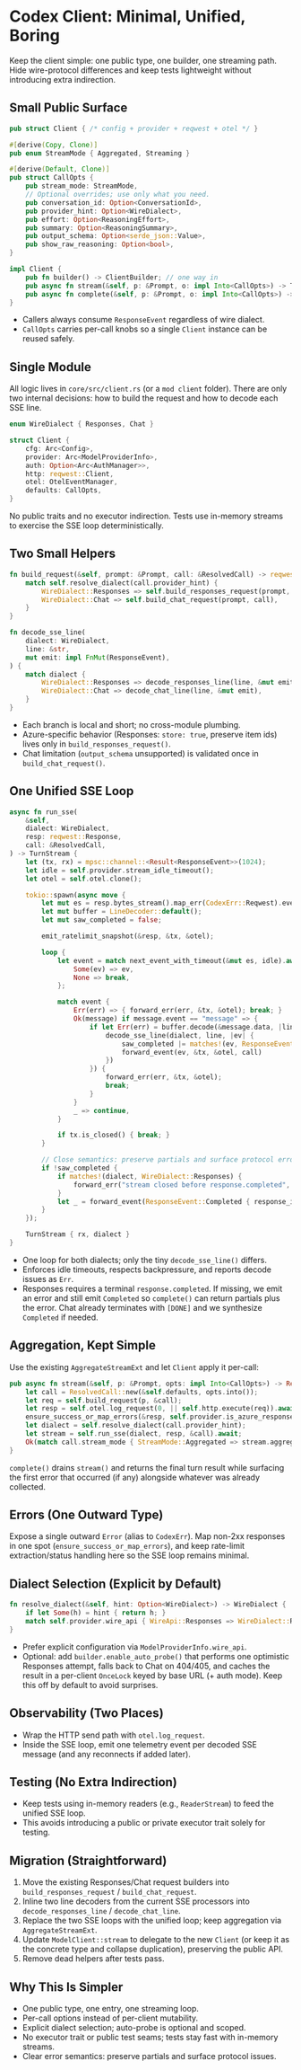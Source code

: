 # Codex Client: Minimal, Unified, Boring

Keep the client simple: one public type, one builder, one streaming path. Hide wire-protocol differences and keep tests lightweight without introducing extra indirection.

## Small Public Surface

```rust
pub struct Client { /* config + provider + reqwest + otel */ }

#[derive(Copy, Clone)]
pub enum StreamMode { Aggregated, Streaming }

#[derive(Default, Clone)]
pub struct CallOpts {
    pub stream_mode: StreamMode,
    // Optional overrides; use only what you need.
    pub conversation_id: Option<ConversationId>,
    pub provider_hint: Option<WireDialect>,
    pub effort: Option<ReasoningEffort>,
    pub summary: Option<ReasoningSummary>,
    pub output_schema: Option<serde_json::Value>,
    pub show_raw_reasoning: Option<bool>,
}

impl Client {
    pub fn builder() -> ClientBuilder; // one way in
    pub async fn stream(&self, p: &Prompt, o: impl Into<CallOpts>) -> TurnStream; // one way out
    pub async fn complete(&self, p: &Prompt, o: impl Into<CallOpts>) -> TurnResult; // optional drain helper
}
```

- Callers always consume `ResponseEvent` regardless of wire dialect.
- `CallOpts` carries per-call knobs so a single `Client` instance can be reused safely.

## Single Module

All logic lives in `core/src/client.rs` (or a `mod client` folder). There are only two internal decisions: how to build the request and how to decode each SSE line.

```rust
enum WireDialect { Responses, Chat }

struct Client {
    cfg: Arc<Config>,
    provider: Arc<ModelProviderInfo>,
    auth: Option<Arc<AuthManager>>,
    http: reqwest::Client,
    otel: OtelEventManager,
    defaults: CallOpts,
}
```

No public traits and no executor indirection. Tests use in-memory streams to exercise the SSE loop deterministically.

## Two Small Helpers

```rust
fn build_request(&self, prompt: &Prompt, call: &ResolvedCall) -> reqwest::Request {
    match self.resolve_dialect(call.provider_hint) {
        WireDialect::Responses => self.build_responses_request(prompt, call),
        WireDialect::Chat => self.build_chat_request(prompt, call),
    }
}

fn decode_sse_line(
    dialect: WireDialect,
    line: &str,
    mut emit: impl FnMut(ResponseEvent),
) {
    match dialect {
        WireDialect::Responses => decode_responses_line(line, &mut emit),
        WireDialect::Chat => decode_chat_line(line, &mut emit),
    }
}
```

- Each branch is local and short; no cross-module plumbing.
- Azure-specific behavior (Responses: `store: true`, preserve item ids) lives only in `build_responses_request()`.
- Chat limitation (`output_schema` unsupported) is validated once in `build_chat_request()`.

## One Unified SSE Loop

```rust
async fn run_sse(
    &self,
    dialect: WireDialect,
    resp: reqwest::Response,
    call: &ResolvedCall,
) -> TurnStream {
    let (tx, rx) = mpsc::channel::<Result<ResponseEvent>>(1024);
    let idle = self.provider.stream_idle_timeout();
    let otel = self.otel.clone();

    tokio::spawn(async move {
        let mut es = resp.bytes_stream().map_err(CodexErr::Reqwest).eventsource();
        let mut buffer = LineDecoder::default();
        let mut saw_completed = false;

        emit_ratelimit_snapshot(&resp, &tx, &otel);

        loop {
            let event = match next_event_with_timeout(&mut es, idle).await {
                Some(ev) => ev,
                None => break,
            };

            match event {
                Err(err) => { forward_err(err, &tx, &otel); break; }
                Ok(message) if message.event == "message" => {
                    if let Err(err) = buffer.decode(&message.data, |line| {
                        decode_sse_line(dialect, line, |ev| {
                            saw_completed |= matches!(ev, ResponseEvent::Completed { .. });
                            forward_event(ev, &tx, &otel, call)
                        })
                    }) {
                        forward_err(err, &tx, &otel);
                        break;
                    }
                }
                _ => continue,
            }

            if tx.is_closed() { break; }
        }

        // Close semantics: preserve partials and surface protocol errors.
        if !saw_completed {
            if matches!(dialect, WireDialect::Responses) {
                forward_err("stream closed before response.completed", &tx, &otel);
            }
            let _ = forward_event(ResponseEvent::Completed { response_id: String::new(), token_usage: None }, &tx, &otel, call);
        }
    });

    TurnStream { rx, dialect }
}
```

- One loop for both dialects; only the tiny `decode_sse_line()` differs.
- Enforces idle timeouts, respects backpressure, and reports decode issues as `Err`.
- Responses requires a terminal `response.completed`. If missing, we emit an error and still emit `Completed` so `complete()` can return partials plus the error. Chat already terminates with `[DONE]` and we synthesize `Completed` if needed.

## Aggregation, Kept Simple

Use the existing `AggregateStreamExt` and let `Client` apply it per-call:

```rust
pub async fn stream(&self, p: &Prompt, opts: impl Into<CallOpts>) -> Result<TurnStream> {
    let call = ResolvedCall::new(&self.defaults, opts.into());
    let req = self.build_request(p, &call);
    let resp = self.otel.log_request(0, || self.http.execute(req)).await?;
    ensure_success_or_map_errors(&resp, self.provider.is_azure_responses_endpoint(), &self.auth)?;
    let dialect = self.resolve_dialect(call.provider_hint);
    let stream = self.run_sse(dialect, resp, &call).await;
    Ok(match call.stream_mode { StreamMode::Aggregated => stream.aggregate(), StreamMode::Streaming => stream })
}
```

`complete()` drains `stream()` and returns the final turn result while surfacing the first error that occurred (if any) alongside whatever was already collected.

## Errors (One Outward Type)

Expose a single outward `Error` (alias to `CodexErr`). Map non-2xx responses in one spot (`ensure_success_or_map_errors`), and keep rate-limit extraction/status handling here so the SSE loop remains minimal.

## Dialect Selection (Explicit by Default)

```rust
fn resolve_dialect(&self, hint: Option<WireDialect>) -> WireDialect {
    if let Some(h) = hint { return h; }
    match self.provider.wire_api { WireApi::Responses => WireDialect::Responses, WireApi::Chat => WireDialect::Chat }
}
```

- Prefer explicit configuration via `ModelProviderInfo.wire_api`.
- Optional: add `builder.enable_auto_probe()` that performs one optimistic Responses attempt, falls back to Chat on 404/405, and caches the result in a per-client `OnceLock` keyed by base URL (+ auth mode). Keep this off by default to avoid surprises.

## Observability (Two Places)

- Wrap the HTTP send path with `otel.log_request`.
- Inside the SSE loop, emit one telemetry event per decoded SSE message (and any reconnects if added later).

## Testing (No Extra Indirection)

- Keep tests using in-memory readers (e.g., `ReaderStream`) to feed the unified SSE loop.
- This avoids introducing a public or private executor trait solely for testing.

## Migration (Straightforward)

1. Move the existing Responses/Chat request builders into `build_responses_request` / `build_chat_request`.
2. Inline two line decoders from the current SSE processors into `decode_responses_line` / `decode_chat_line`.
3. Replace the two SSE loops with the unified loop; keep aggregation via `AggregateStreamExt`.
4. Update `ModelClient::stream` to delegate to the new `Client` (or keep it as the concrete type and collapse duplication), preserving the public API.
5. Remove dead helpers after tests pass.

## Why This Is Simpler

- One public type, one entry, one streaming loop.
- Per-call options instead of per-client mutability.
- Explicit dialect selection; auto-probe is optional and scoped.
- No executor trait or public test seams; tests stay fast with in-memory streams.
- Clear error semantics: preserve partials and surface protocol issues.
